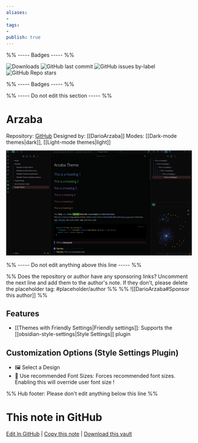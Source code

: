 ```yaml
---
aliases:
- 
tags: 
- 
publish: true
---
```


%% ----- Badges ----- %%

![Downloads](https://img.shields.io/badge/downloads-241-573E7A?style=for-the-badge&logo=)
![GitHub last commit](https://img.shields.io/github/last-commit/DarioArzaba/Obsidian-Theme-Arzaba?color=573E7A&label=last%20update&logo=github&style=for-the-badge)
![GitHub issues by-label](https://img.shields.io/github/issues/DarioArzaba/Obsidian-Theme-Arzaba/help%20wanted?color=573E7A&logo=github&style=for-the-badge) 
![GitHub Repo stars](https://img.shields.io/github/stars/DarioArzaba/Obsidian-Theme-Arzaba?color=573E7A&logo=github&style=for-the-badge)

%% ----- Badges ----- %%

%% ----- Do not edit this section ----- %%

# Arzaba

Repository: [GitHub](https://github.com/DarioArzaba/Obsidian-Theme-Arzaba)
Designed by: [[DarioArzaba]]
Modes: [[Dark-mode themes|dark]], [[Light-mode themes|light]]



![screenshot](https://github.com/DarioArzaba/Obsidian-Theme-Arzaba/raw/HEAD/screenshot.png)

%% ----- Do not edit anything above this line ----- %% 

%% Does the repository or author have any sponsoring links? Uncomment the next line and add them to the author's note. If they don't, please delete the placeholder tag: #placeholder/author %%
%% ![[DarioArzaba#Sponsor this author]] %%


## Features

- [[Themes with Friendly Settings|Friendly settings]]: Supports the [[obsidian-style-settings|Style Settings]] plugin

## Customization Options (Style Settings Plugin) 
- 🖼️ Select a Design
- 📏 Use recommended Font Sizes: Forces recommended font sizes. Enabling this will override user font size !


%% Hub footer: Please don't edit anything below this line %%

# This note in GitHub

<span class="git-footer">[Edit In GitHub](https://github.dev/obsidian-community/obsidian-hub/blob/main/02%20-%20Community%20Expansions/02.05%20All%20Community%20Expansions/Themes/Arzaba.md "git-hub-edit-note") | [Copy this note](https://raw.githubusercontent.com/obsidian-community/obsidian-hub/main/02%20-%20Community%20Expansions/02.05%20All%20Community%20Expansions/Themes/Arzaba.md "git-hub-copy-note") | [Download this vault](https://github.com/obsidian-community/obsidian-hub/archive/refs/heads/main.zip "git-hub-download-vault") </span>
